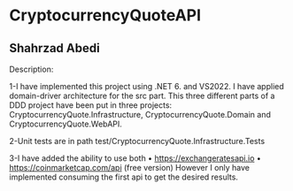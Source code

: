 # CryptocurrencyQuoteAPI
Shahrzad Abedi
-----------------------------
Description:

1-I have implemented this project using .NET 6. and VS2022. I have applied domain-driver architecture for the src part. 
This three different parts of a DDD project have been put in three projects: CryptocurrencyQuote.Infrastructure, CryptocurrencyQuote.Domain 
and CryptocurrencyQuote.WebAPI.

2-Unit tests are in path test/CryptocurrencyQuote.Infrastructure.Tests 

3-I have added the ability to use both 
  • https://exchangeratesapi.io
  • https://coinmarketcap.com/api (free version) 
However I only have implemented consuming the first api to get the desired results.
